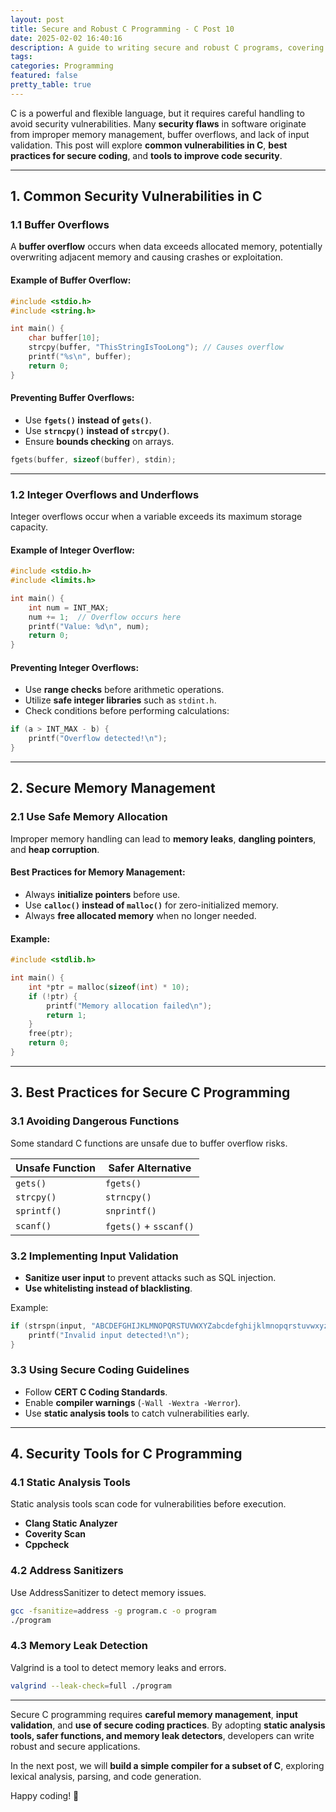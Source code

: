```yaml
---
layout: post
title: Secure and Robust C Programming - C Post 10
date: 2025-02-02 16:40:16
description: A guide to writing secure and robust C programs, covering buffer overflows, integer overflows, safe memory handling, and security best practices.
tags: 
categories: Programming
featured: false
pretty_table: true
---
```


C is a powerful and flexible language, but it requires careful handling to avoid security vulnerabilities. Many **security flaws** in software originate from improper memory management, buffer overflows, and lack of input validation. This post will explore **common vulnerabilities in C**, **best practices for secure coding**, and **tools to improve code security**.

---

## 1. Common Security Vulnerabilities in C

### 1.1 Buffer Overflows
A **buffer overflow** occurs when data exceeds allocated memory, potentially overwriting adjacent memory and causing crashes or exploitation.

#### Example of Buffer Overflow:
```c
#include <stdio.h>
#include <string.h>

int main() {
    char buffer[10];
    strcpy(buffer, "ThisStringIsTooLong"); // Causes overflow
    printf("%s\n", buffer);
    return 0;
}
```

#### **Preventing Buffer Overflows:**
- Use **`fgets()` instead of `gets()`**.
- Use **`strncpy()` instead of `strcpy()`**.
- Ensure **bounds checking** on arrays.

```c
fgets(buffer, sizeof(buffer), stdin);
```

---

### 1.2 Integer Overflows and Underflows
Integer overflows occur when a variable exceeds its maximum storage capacity.

#### Example of Integer Overflow:
```c
#include <stdio.h>
#include <limits.h>

int main() {
    int num = INT_MAX;
    num += 1;  // Overflow occurs here
    printf("Value: %d\n", num);
    return 0;
}
```

#### **Preventing Integer Overflows:**
- Use **range checks** before arithmetic operations.
- Utilize **safe integer libraries** such as `stdint.h`.
- Check conditions before performing calculations:
```c
if (a > INT_MAX - b) {
    printf("Overflow detected!\n");
}
```

---

## 2. Secure Memory Management
### 2.1 Use Safe Memory Allocation
Improper memory handling can lead to **memory leaks**, **dangling pointers**, and **heap corruption**.

#### **Best Practices for Memory Management:**
- Always **initialize pointers** before use.
- Use **`calloc()` instead of `malloc()`** for zero-initialized memory.
- Always **free allocated memory** when no longer needed.

#### Example:
```c
#include <stdlib.h>

int main() {
    int *ptr = malloc(sizeof(int) * 10);
    if (!ptr) {
        printf("Memory allocation failed\n");
        return 1;
    }
    free(ptr);
    return 0;
}
```

---

## 3. Best Practices for Secure C Programming

### 3.1 Avoiding Dangerous Functions
Some standard C functions are unsafe due to buffer overflow risks.

| **Unsafe Function** | **Safer Alternative** |
|------------------|------------------|
| `gets()`        | `fgets()`        |
| `strcpy()`      | `strncpy()`      |
| `sprintf()`     | `snprintf()`     |
| `scanf()`       | `fgets()` + `sscanf()` |

### 3.2 Implementing Input Validation
- **Sanitize user input** to prevent attacks such as SQL injection.
- **Use whitelisting instead of blacklisting**.

Example:
```c
if (strspn(input, "ABCDEFGHIJKLMNOPQRSTUVWXYZabcdefghijklmnopqrstuvwxyz") != strlen(input)) {
    printf("Invalid input detected!\n");
}
```

### 3.3 Using Secure Coding Guidelines
- Follow **CERT C Coding Standards**.
- Enable **compiler warnings** (`-Wall -Wextra -Werror`).
- Use **static analysis tools** to catch vulnerabilities early.

---

## 4. Security Tools for C Programming

### 4.1 Static Analysis Tools
Static analysis tools scan code for vulnerabilities before execution.
- **Clang Static Analyzer**
- **Coverity Scan**
- **Cppcheck**

### 4.2 Address Sanitizers
Use AddressSanitizer to detect memory issues.
```sh
gcc -fsanitize=address -g program.c -o program
./program
```

### 4.3 Memory Leak Detection
Valgrind is a tool to detect memory leaks and errors.
```sh
valgrind --leak-check=full ./program
```

---

Secure C programming requires **careful memory management**, **input validation**, and **use of secure coding practices**. By adopting **static analysis tools, safer functions, and memory leak detectors**, developers can write robust and secure applications.

In the next post, we will **build a simple compiler for a subset of C**, exploring lexical analysis, parsing, and code generation.

Happy coding! 🚀

